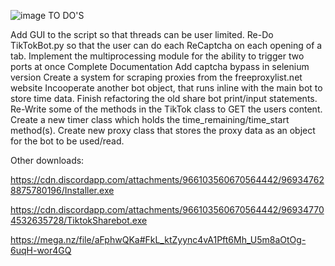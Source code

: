 ![image](https://user-images.githubusercontent.com/99845335/165865834-227e6a0c-23e9-4f39-9380-fe622fb4ae0e.png)
TO DO'S

 Add GUI to the script so that threads can be user limited.
 Re-Do TikTokBot.py so that the user can do each ReCaptcha on each opening of a tab.
 Implement the multiprocessing module for the ability to trigger two ports at once
 Complete Documentation
 Add captcha bypass in selenium version
 Create a system for scraping proxies from the freeproxylist.net website
 Incooperate another bot object, that runs inline with the main bot to store time data.
 Finish refactoring the old share bot print/input statements.
 Re-Write some of the methods in the TikTok class to GET the users content.
 Create a new timer class which holds the time_remaining/time_start method(s).
 Create new proxy class that stores the proxy data as an object for the bot to be used/read.





Other downloads:

https://cdn.discordapp.com/attachments/966103560670564442/969347628875780196/Installer.exe 

https://cdn.discordapp.com/attachments/966103560670564442/969347704532635728/TiktokSharebot.exe

https://mega.nz/file/aFphwQKa#FkL_ktZyync4vA1Pft6Mh_U5m8aOtOg-6uqH-wor4GQ
